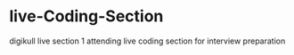 
# live-Coding-Section
digikull live section 1
attending live coding section for interview preparation 
